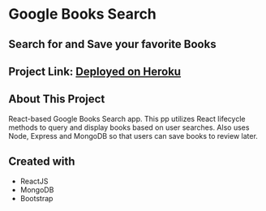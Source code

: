 # Google Books Search
## Search for and Save your favorite Books

## Project Link: [Deployed on Heroku ](https://https://infinite-caverns-39792.herokuapp.com/)

## About This Project
 React-based Google Books Search app. This pp utilizes React lifecycle methods to query and display books based on user searches.  Also uses Node, Express and MongoDB so that users can save books to review later.
 
 ## Created with

- ReactJS
- MongoDB
- Bootstrap

